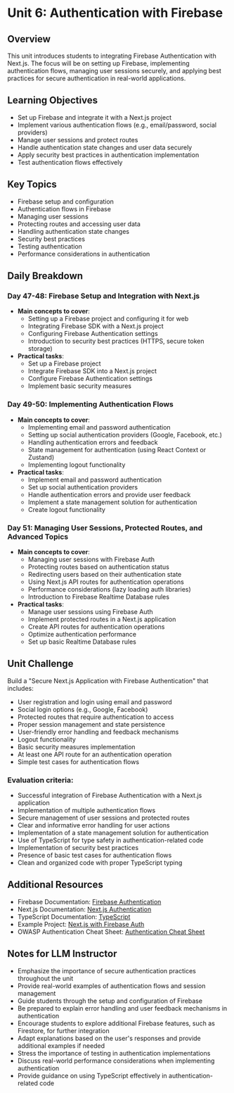 # Unit 6: Authentication with Firebase

## Overview
This unit introduces students to integrating Firebase Authentication with Next.js. The focus will be on setting up Firebase, implementing authentication flows, managing user sessions securely, and applying best practices for secure authentication in real-world applications.

## Learning Objectives
- Set up Firebase and integrate it with a Next.js project
- Implement various authentication flows (e.g., email/password, social providers)
- Manage user sessions and protect routes
- Handle authentication state changes and user data securely
- Apply security best practices in authentication implementation
- Test authentication flows effectively

## Key Topics
- Firebase setup and configuration
- Authentication flows in Firebase
- Managing user sessions
- Protecting routes and accessing user data
- Handling authentication state changes
- Security best practices
- Testing authentication
- Performance considerations in authentication

## Daily Breakdown

### Day 47-48: Firebase Setup and Integration with Next.js
- **Main concepts to cover**:
  - Setting up a Firebase project and configuring it for web
  - Integrating Firebase SDK with a Next.js project
  - Configuring Firebase Authentication settings
  - Introduction to security best practices (HTTPS, secure token storage)
- **Practical tasks**:
  - Set up a Firebase project
  - Integrate Firebase SDK into a Next.js project
  - Configure Firebase Authentication settings
  - Implement basic security measures

### Day 49-50: Implementing Authentication Flows
- **Main concepts to cover**:
  - Implementing email and password authentication
  - Setting up social authentication providers (Google, Facebook, etc.)
  - Handling authentication errors and feedback
  - State management for authentication (using React Context or Zustand)
  - Implementing logout functionality
- **Practical tasks**:
  - Implement email and password authentication
  - Set up social authentication providers
  - Handle authentication errors and provide user feedback
  - Implement a state management solution for authentication
  - Create logout functionality

### Day 51: Managing User Sessions, Protected Routes, and Advanced Topics
- **Main concepts to cover**:
  - Managing user sessions with Firebase Auth
  - Protecting routes based on authentication status
  - Redirecting users based on their authentication state
  - Using Next.js API routes for authentication operations
  - Performance considerations (lazy loading auth libraries)
  - Introduction to Firebase Realtime Database rules
- **Practical tasks**:
  - Manage user sessions using Firebase Auth
  - Implement protected routes in a Next.js application
  - Create API routes for authentication operations
  - Optimize authentication performance
  - Set up basic Realtime Database rules

## Unit Challenge
Build a "Secure Next.js Application with Firebase Authentication" that includes:
- User registration and login using email and password
- Social login options (e.g., Google, Facebook)
- Protected routes that require authentication to access
- Proper session management and state persistence
- User-friendly error handling and feedback mechanisms
- Logout functionality
- Basic security measures implementation
- At least one API route for an authentication operation
- Simple test cases for authentication flows

### Evaluation criteria:
- Successful integration of Firebase Authentication with a Next.js application
- Implementation of multiple authentication flows
- Secure management of user sessions and protected routes
- Clear and informative error handling for user actions
- Implementation of a state management solution for authentication
- Use of TypeScript for type safety in authentication-related code
- Implementation of security best practices
- Presence of basic test cases for authentication flows
- Clean and organized code with proper TypeScript typing

## Additional Resources
- Firebase Documentation: [Firebase Authentication](https://firebase.google.com/docs/auth)
- Next.js Documentation: [Next.js Authentication](https://nextjs.org/docs/auth)
- TypeScript Documentation: [TypeScript](https://www.typescriptlang.org/docs/)
- Example Project: [Next.js with Firebase Auth](https://github.com/vercel/next.js/tree/canary/examples/with-firebase-authentication)
- OWASP Authentication Cheat Sheet: [Authentication Cheat Sheet](https://cheatsheetseries.owasp.org/cheatsheets/Authentication_Cheat_Sheet.html)

## Notes for LLM Instructor
- Emphasize the importance of secure authentication practices throughout the unit
- Provide real-world examples of authentication flows and session management
- Guide students through the setup and configuration of Firebase
- Be prepared to explain error handling and user feedback mechanisms in authentication
- Encourage students to explore additional Firebase features, such as Firestore, for further integration
- Adapt explanations based on the user's responses and provide additional examples if needed
- Stress the importance of testing in authentication implementations
- Discuss real-world performance considerations when implementing authentication
- Provide guidance on using TypeScript effectively in authentication-related code
